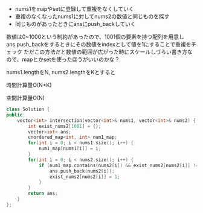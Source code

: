 - nums1をmapやsetに登録して重複をなくしていく
- 重複のなくなったnums1に対してnums2の数値と同じものを探す
- 同じものがあったときにansにpush_backしていく

数値は0~1000という制約があったので、1001個の要素を持つ配列を用意し
ans.push_backをするときにその数値をindexとして値を1にすることで重複をチェック
ただこの方法だと数値の範囲が広がった時にスケールしづらい書き方なので、mapとかsetを使ったほうがいいのかな？

nums1.lengthをN, nums2.lengthをKとすると

時間計算量O(N+K)

空間計算量O(N)

```cpp
class Solution {
public:
    vector<int> intersection(vector<int>& nums1, vector<int>& nums2) {
        int exist_nums2[1001] = {};
        vector<int> ans;
        unordered_map<int, int> num1_map;
        for(int i = 0; i < nums1.size(); i++) {
            num1_map[nums1[i]] = i;
        }
        for(int i = 0; i < nums2.size(); i++) {
            if (num1_map.contains(nums2[i]) && exist_nums2[nums2[i]] != 1) {
                ans.push_back(nums2[i]);
                exist_nums2[nums2[i]] = 1;
            }
        }
        return ans;
    }
};
```
